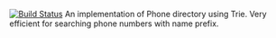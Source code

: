 [![Build Status](https://travis-ci.org/manoharprabhu/PhoneNumberDirectory.svg)](https://travis-ci.org/manoharprabhu/PhoneNumberDirectory)
An implementation of Phone directory using Trie.
Very efficient for searching phone numbers with name prefix.
